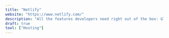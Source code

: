 ```yaml
---
title: "Netlify"
website: "https://www.netlify.com/"
description: "All the features developers need right out of the box: Global CDN, Continuous Deployment, one click HTTPS and more"
draft: true
tool: ["Hosting"]
---
```

